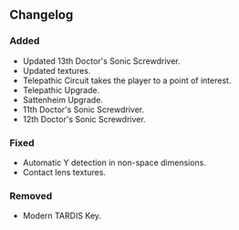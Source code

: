 ## Changelog

### Added
- Updated 13th Doctor's Sonic Screwdriver.
- Updated textures.
- Telepathic Circuit takes the player to a point of interest.
- Telepathic Upgrade.
- Sattenheim Upgrade.
- 11th Doctor's Sonic Screwdriver.
- 12th Doctor's Sonic Screwdriver.

### Fixed
- Automatic Y detection in non-space dimensions.
- Contact lens textures.

### Removed
- Modern TARDIS Key.